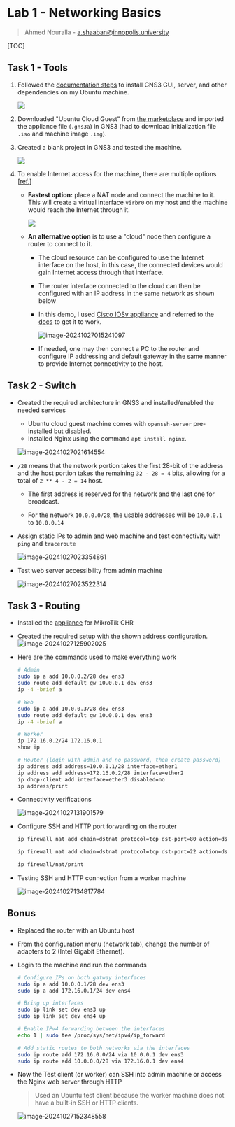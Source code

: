 # Lab 1 - Networking Basics

> Ahmed Nouralla - a.shaaban@innopolis.university

[TOC]

## Task 1 - Tools

1. Followed the [documentation steps](https://docs.gns3.com/docs/getting-started/installation/linux/) to install GNS3 GUI, server, and other dependencies on my Ubuntu machine.

   ![](https://i.imgur.com/DQLIqMI.png)

2. Downloaded "Ubuntu Cloud Guest" from [the marketplace](https://gns3.com/marketplace/appliances/ubuntu-cloud-guest) and imported the appliance file (`.gns3a`) in GNS3 (had to download initialization file `.iso` and machine image `.img`).

3. Created a blank project in GNS3 and tested the machine.

   ![](https://i.imgur.com/gvSq7EJ.png)

4. To enable Internet access for the machine, there are multiple options [[ref.](https://docs.gns3.com/docs/using-gns3/advanced/connect-gns3-internet)]

   - **Fastest option:** place a NAT node and connect the machine to it. This will create a virtual interface `virbr0` on my host and the machine would reach the Internet through it.

     ![](https://i.imgur.com/vwj45Dd.png)

   - **An alternative option** is to use a "cloud" node then configure a router to connect to it.

     - The cloud resource can be configured to use the Internet interface on the host, in this case, the connected devices would gain Internet access through that interface.

     - The router interface connected to the cloud can then be configured with an IP address in the same network as shown below
   
     - In this demo, I used [Cisco IOSv appliance](https://gns3.com/marketplace/appliances/cisco-iosv) and referred to the [docs](https://docs.gns3.com/docs/using-gns3/advanced/connect-gns3-internet) to get it to work.
   
       ![image-20241027015241097](https://i.postimg.cc/9XJsZC7w/image-20241027015241097.png)
   
     - If needed, one may then connect a PC to the router and configure IP addressing and default gateway in the same manner to provide Internet connectivity to the host.

## Task 2 - Switch

- Created the required architecture in GNS3 and installed/enabled the needed services

  - Ubuntu cloud guest machine comes with `openssh-server` pre-installed but disabled.
  - Installed Nginx using the command `apt install nginx`.

  ![image-20241027021614554](https://i.postimg.cc/SR3rdT43/image-20241027021614554.png)

- `/28` means that the network portion takes the first 28-bit of the address and the host portion takes the remaining `32 - 28 = 4` bits, allowing for a total of `2 ** 4 - 2 = 14` host.

  - The first address is reserved for the network and the last one for broadcast.

  - For the network `10.0.0.0/28`, the usable addresses will be `10.0.0.1` to `10.0.0.14`

- Assign static IPs to admin and web machine and test connectivity with `ping` and `traceroute`

  ![image-20241027023354861](https://i.postimg.cc/wjd5BsjX/image.png)

- Test web server accessibility from admin machine

  ![image-20241027023522314](https://i.postimg.cc/YSr16Kgj/image.png)

## Task 3 - Routing

- Installed the [appliance](https://gns3.com/marketplace/appliances/mikrotik-cloud-hosted-router) for MikroTik CHR
- Created the required setup with the shown address configuration.![image-20241027125902025](https://i.postimg.cc/L51f9HdQ/image.png)

- Here are the commands used to make everything work

  ```bash
  # Admin
  sudo ip a add 10.0.0.2/28 dev ens3
  sudo route add default gw 10.0.0.1 dev ens3
  ip -4 -brief a
  
  # Web
  sudo ip a add 10.0.0.3/28 dev ens3
  sudo route add default gw 10.0.0.1 dev ens3
  ip -4 -brief a
  
  # Worker
  ip 172.16.0.2/24 172.16.0.1
  show ip
  
  # Router (login with admin and no password, then create password)
  ip address add address=10.0.0.1/28 interface=ether1
  ip address add address=172.16.0.2/28 interface=ether2
  ip dhcp-client add interface=ether3 disabled=no
  ip address/print
  ```

- Connectivity verifications

  ![image-20241027131901579](https://i.postimg.cc/ryKJtXXQ/image.png)

- Configure SSH and HTTP port forwarding on the router

  ```bash
  ip firewall nat add chain=dstnat protocol=tcp dst-port=80 action=dst-nat to-addresses=10.0.0.3 to-ports=80 comment="HTTP Port Forwarding"
  
  ip firewall nat add chain=dstnat protocol=tcp dst-port=22 action=dst-nat to-addresses=10.0.0.2 to-ports=22 comment="SSH Port Forwarding"
  
  ip firewall/nat/print
  ```

- Testing SSH and HTTP connection from a worker machine

  ![image-20241027134817784](https://i.postimg.cc/ncmG04Lm/image.png)

## Bonus

- Replaced the router with an Ubuntu host

- From the configuration menu (network tab), change the number of adapters to 2 (Intel Gigabit Ethernet).

- Login to the machine and run the commands

  ```bash
  # Configure IPs on both gatway interfaces
  sudo ip a add 10.0.0.1/28 dev ens3
  sudo ip a add 172.16.0.1/24 dev ens4
  
  # Bring up interfaces
  sudo ip link set dev ens3 up
  sudo ip link set dev ens4 up
  
  # Enable IPv4 forwarding between the interfaces
  echo 1 | sudo tee /proc/sys/net/ipv4/ip_forward
  
  # Add static routes to both networks via the interfaces
  sudo ip route add 172.16.0.0/24 via 10.0.0.1 dev ens3
  sudo ip route add 10.0.0.0/28 via 172.16.0.1 dev ens4
  ```

- Now the Test client (or worker) can SSH into admin machine or access the Nginx web server through HTTP

  > Used an Ubuntu test client because the worker machine does not have a built-in SSH or HTTP clients.

  ![image-20241027152348558](https://i.postimg.cc/cLNMjvKb/image.png)
  
  
